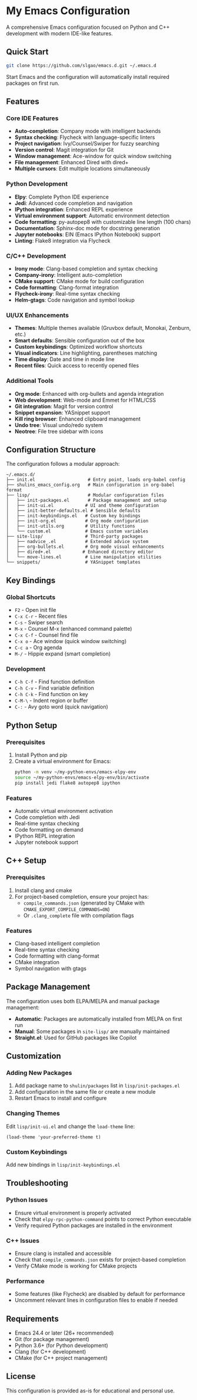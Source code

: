 # My Emacs Configuration

A comprehensive Emacs configuration focused on Python and C++ development with modern IDE-like features.

## Quick Start

```bash
git clone https://github.com/slgao/emacs.d.git ~/.emacs.d
```

Start Emacs and the configuration will automatically install required packages on first run.

## Features

### Core IDE Features
- **Auto-completion**: Company mode with intelligent backends
- **Syntax checking**: Flycheck with language-specific linters
- **Project navigation**: Ivy/Counsel/Swiper for fuzzy searching
- **Version control**: Magit integration for Git
- **Window management**: Ace-window for quick window switching
- **File management**: Enhanced Dired with dired+
- **Multiple cursors**: Edit multiple locations simultaneously

### Python Development
- **Elpy**: Complete Python IDE experience
- **Jedi**: Advanced code completion and navigation
- **IPython integration**: Enhanced REPL experience
- **Virtual environment support**: Automatic environment detection
- **Code formatting**: py-autopep8 with customizable line length (100 chars)
- **Documentation**: Sphinx-doc mode for docstring generation
- **Jupyter notebooks**: EIN (Emacs IPython Notebook) support
- **Linting**: Flake8 integration via Flycheck

### C/C++ Development
- **Irony mode**: Clang-based completion and syntax checking
- **Company-irony**: Intelligent auto-completion
- **CMake support**: CMake mode for build configuration
- **Code formatting**: Clang-format integration
- **Flycheck-irony**: Real-time syntax checking
- **Helm-gtags**: Code navigation and symbol lookup

### UI/UX Enhancements
- **Themes**: Multiple themes available (Gruvbox default, Monokai, Zenburn, etc.)
- **Smart defaults**: Sensible configuration out of the box
- **Custom keybindings**: Optimized workflow shortcuts
- **Visual indicators**: Line highlighting, parentheses matching
- **Time display**: Date and time in mode line
- **Recent files**: Quick access to recently opened files

### Additional Tools
- **Org mode**: Enhanced with org-bullets and agenda integration
- **Web development**: Web-mode and Emmet for HTML/CSS
- **Git integration**: Magit for version control
- **Snippet expansion**: YASnippet support
- **Kill ring browser**: Enhanced clipboard management
- **Undo tree**: Visual undo/redo system
- **Neotree**: File tree sidebar with icons

## Configuration Structure

The configuration follows a modular approach:

```
~/.emacs.d/
├── init.el                    # Entry point, loads org-babel config
├── shulins_emacs_config.org   # Main configuration in org-babel format
├── lisp/                      # Modular configuration files
│   ├── init-packages.el       # Package management and setup
│   ├── init-ui.el            # UI and theme configuration
│   ├── init-better-defaults.el # Sensible defaults
│   ├── init-keybindings.el   # Custom key bindings
│   ├── init-org.el           # Org mode configuration
│   ├── init-utils.org        # Utility functions
│   └── custom.el             # Emacs custom variables
├── site-lisp/                # Third-party packages
│   ├── nadvice_.el           # Extended advice system
│   ├── org-bullets.el        # Org mode visual enhancements
│   ├── dired+.el            # Enhanced directory editor
│   └── move-lines.el         # Line manipulation utilities
└── snippets/                 # YASnippet templates
```

## Key Bindings

### Global Shortcuts
- `F2` - Open init file
- `C-x C-r` - Recent files
- `C-s` - Swiper search
- `M-x` - Counsel M-x (enhanced command palette)
- `C-x C-f` - Counsel find file
- `C-x o` - Ace window (quick window switching)
- `C-c a` - Org agenda
- `M-/` - Hippie expand (smart completion)

### Development
- `C-h C-f` - Find function definition
- `C-h C-v` - Find variable definition
- `C-h C-k` - Find function on key
- `C-M-\` - Indent region or buffer
- `C-:` - Avy goto word (quick navigation)

## Python Setup

### Prerequisites
1. Install Python and pip
2. Create a virtual environment for Emacs:
   ```bash
   python -m venv ~/my-python-envs/emacs-elpy-env
   source ~/my-python-envs/emacs-elpy-env/bin/activate
   pip install jedi flake8 autopep8 ipython
   ```

### Features
- Automatic virtual environment activation
- Code completion with Jedi
- Real-time syntax checking
- Code formatting on demand
- IPython REPL integration
- Jupyter notebook support

## C++ Setup

### Prerequisites
1. Install clang and cmake
2. For project-based completion, ensure your project has:
   - `compile_commands.json` (generated by CMake with `CMAKE_EXPORT_COMPILE_COMMANDS=ON`)
   - Or `.clang_complete` file with compilation flags

### Features
- Clang-based intelligent completion
- Real-time syntax checking
- Code formatting with clang-format
- CMake integration
- Symbol navigation with gtags

## Package Management

The configuration uses both ELPA/MELPA and manual package management:

- **Automatic**: Packages are automatically installed from MELPA on first run
- **Manual**: Some packages in `site-lisp/` are manually maintained
- **Straight.el**: Used for GitHub packages like Copilot

## Customization

### Adding New Packages
1. Add package name to `shulin/packages` list in `lisp/init-packages.el`
2. Add configuration in the same file or create a new module
3. Restart Emacs to install and configure

### Changing Themes
Edit `lisp/init-ui.el` and change the `load-theme` line:
```elisp
(load-theme 'your-preferred-theme t)
```

### Custom Keybindings
Add new bindings in `lisp/init-keybindings.el`

## Troubleshooting

### Python Issues
- Ensure virtual environment is properly activated
- Check that `elpy-rpc-python-command` points to correct Python executable
- Verify required Python packages are installed in the environment

### C++ Issues
- Ensure clang is installed and accessible
- Check that `compile_commands.json` exists for project-based completion
- Verify CMake mode is working for CMake projects

### Performance
- Some features (like Flycheck) are disabled by default for performance
- Uncomment relevant lines in configuration files to enable if needed

## Requirements

- Emacs 24.4 or later (26+ recommended)
- Git (for package management)
- Python 3.6+ (for Python development)
- Clang (for C++ development)
- CMake (for C++ project management)

## License

This configuration is provided as-is for educational and personal use.
